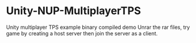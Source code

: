 # Unity-NUP-MultiplayerTPS
Unity multiplayer TPS example binary compiled demo
Unrar the rar files, try game by creating a host server then join the server as a client.
